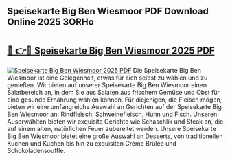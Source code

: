 ## Speisekarte Big Ben Wiesmoor PDF Download Online 2025 3ORHo

# <h2><a href="http://gccdrq2.nevu.top/?p=Speisekarte+Big+Ben+Wiesmoor">🔗 👉🔴 Speisekarte Big Ben Wiesmoor 2025 PDF</a></h2>

[![Speisekarte Big Ben Wiesmoor 2025 PDF](https://i.imgur.com/dBaPXMq.png)](http://gccdrq2.nevu.top/?p=Speisekarte+Big+Ben+Wiesmoor)
Die Speisekarte Big Ben Wiesmoor ist eine Gelegenheit, etwas für sich selbst zu wählen und zu genießen. Wir bieten auf unserer Speisekarte Big Ben Wiesmoor einen Salatbereich an, in dem Sie aus Salaten aus frischem Gemüse und Obst für eine gesunde Ernährung wählen können. Für diejenigen, die Fleisch mögen, bieten wir eine umfangreiche Auswahl an Gerichten auf der Speisekarte Big Ben Wiesmoor an: Rindfleisch, Schweinefleisch, Huhn und Fisch. Unseren Auserwählten bieten wir exquisite Gerichte wie Schaschlik und Steak an, die auf einem alten, natürlichen Feuer zubereitet werden. Unsere Speisekarte Big Ben Wiesmoor bietet eine große Auswahl an Desserts, von traditionellen Kuchen und Kuchen bis hin zu exquisiten Crème Brûlée und Schokoladensouffle.
